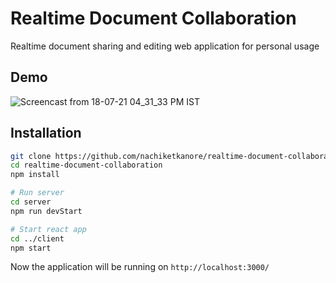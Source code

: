 # Realtime Document Collaboration
Realtime document sharing and editing web application for personal usage

## Demo
![Screencast from 18-07-21 04_31_33 PM IST](https://user-images.githubusercontent.com/44920607/126065438-95186507-1d6c-45ee-b186-7949c5452d05.gif)

## Installation
```bash
git clone https://github.com/nachiketkanore/realtime-document-collaboration.git
cd realtime-document-collaboration
npm install

# Run server
cd server
npm run devStart

# Start react app
cd ../client
npm start
```

Now the application will be running on `http://localhost:3000/`
